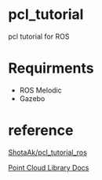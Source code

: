 # pcl_tutorial
pcl tutorial for ROS

# Requirments

- ROS Melodic
- Gazebo

# reference
[ShotaAk/pcl_tutorial_ros](https://github.com/ShotaAk/pcl_tutorials_ros)

[Point Cloud Library Docs](https://pcl.readthedocs.io/projects/tutorials/en/latest/index.html#)

